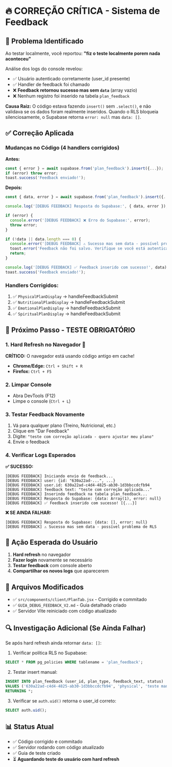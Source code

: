 # 🔥 CORREÇÃO CRÍTICA - Sistema de Feedback

## 📌 Problema Identificado

Ao testar localmente, você reportou: **"fiz o teste localmente porem nada aconteceu"**

Análise dos logs do console revelou:
- ✅ Usuário autenticado corretamente (user_id presente)
- ✅ Handler de feedback foi chamado
- ❌ **Feedback retornou sucesso mas sem `data`** (array vazio)
- ❌ Nenhum registro foi inserido na tabela `plan_feedback`

**Causa Raiz:** O código estava fazendo `insert()` sem `.select()`, e não validava se os dados foram realmente inseridos. Quando o RLS bloqueia silenciosamente, o Supabase retorna `error: null` mas `data: []`.

## ✅ Correção Aplicada

### Mudanças no Código (4 handlers corrigidos)

**Antes:**
```javascript
const { error } = await supabase.from('plan_feedback').insert({...});
if (error) throw error;
toast.success('Feedback enviado!');
```

**Depois:**
```javascript
const { data, error } = await supabase.from('plan_feedback').insert({...}).select();

console.log('[DEBUG FEEDBACK] Resposta do Supabase:', { data, error });

if (error) {
  console.error('[DEBUG FEEDBACK] ❌ Erro do Supabase:', error);
  throw error;
}

if (!data || data.length === 0) {
  console.error('[DEBUG FEEDBACK] ⚠️ Sucesso mas sem data - possível problema de RLS');
  toast.error('Feedback não foi salvo. Verifique se você está autenticado.');
  return;
}

console.log('[DEBUG FEEDBACK] ✅ Feedback inserido com sucesso!', data);
toast.success('Feedback enviado!');
```

### Handlers Corrigidos:
1. ✅ `PhysicalPlanDisplay` → handleFeedbackSubmit
2. ✅ `NutritionalPlanDisplay` → handleFeedbackSubmit
3. ✅ `EmotionalPlanDisplay` → handleFeedbackSubmit
4. ✅ `SpiritualPlanDisplay` → handleFeedbackSubmit

## 🧪 Próximo Passo - TESTE OBRIGATÓRIO

### 1. **Hard Refresh no Navegador** 🔄
**CRÍTICO:** O navegador está usando código antigo em cache!

- **Chrome/Edge:** `Ctrl + Shift + R`
- **Firefox:** `Ctrl + F5`

### 2. **Limpar Console**
- Abra DevTools (F12)
- Limpe o console (`Ctrl + L`)

### 3. **Testar Feedback Novamente**
1. Vá para qualquer plano (Treino, Nutricional, etc.)
2. Clique em "Dar Feedback"
3. Digite: `"teste com correção aplicada - quero ajustar meu plano"`
4. Envie o feedback

### 4. **Verificar Logs Esperados**

**✅ SUCESSO:**
```
[DEBUG FEEDBACK] Iniciando envio de feedback...
[DEBUG FEEDBACK] user: {id: "630a22ad-...", ...}
[DEBUG FEEDBACK] user.id: 630a22ad-c4d4-4825-ab30-1d3bbccdcfb94
[DEBUG FEEDBACK] feedback text: "teste com correção aplicada..."
[DEBUG FEEDBACK] Inserindo feedback na tabela plan_feedback...
[DEBUG FEEDBACK] Resposta do Supabase: {data: Array(1), error: null}
[DEBUG FEEDBACK] ✅ Feedback inserido com sucesso! [{...}]
```

**❌ SE AINDA FALHAR:**
```
[DEBUG FEEDBACK] Resposta do Supabase: {data: [], error: null}
[DEBUG FEEDBACK] ⚠️ Sucesso mas sem data - possível problema de RLS
```

## 🎯 Ação Esperada do Usuário

1. **Hard refresh** no navegador
2. **Fazer login** novamente se necessário
3. **Testar feedback** com console aberto
4. **Compartilhar os novos logs** que aparecerem

## 📂 Arquivos Modificados

- ✅ `src/components/client/PlanTab.jsx` - Corrigido e commitado
- ✅ `GUIA_DEBUG_FEEDBACK_V2.md` - Guia detalhado criado
- ✅ Servidor Vite reiniciado com código atualizado

## 🔍 Investigação Adicional (Se Ainda Falhar)

Se após hard refresh ainda retornar `data: []`:

1. Verificar política RLS no Supabase:
```sql
SELECT * FROM pg_policies WHERE tablename = 'plan_feedback';
```

2. Testar insert manual:
```sql
INSERT INTO plan_feedback (user_id, plan_type, feedback_text, status)
VALUES ('630a22ad-c4d4-4825-ab30-1d3bbccdcfb94', 'physical', 'teste manual', 'pending')
RETURNING *;
```

3. Verificar se `auth.uid()` retorna o user_id correto:
```sql
SELECT auth.uid();
```

## 📊 Status Atual

- ✅ Código corrigido e commitado
- ✅ Servidor rodando com código atualizado
- ✅ Guia de teste criado
- ⏳ **Aguardando teste do usuário com hard refresh**
